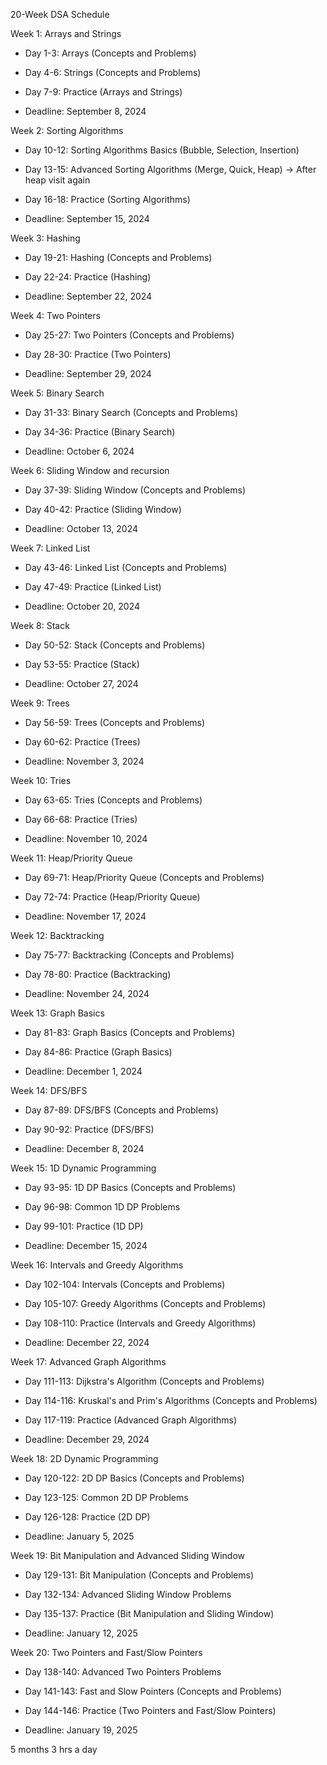 20-Week DSA Schedule

Week 1: Arrays and Strings

* Day 1-3: Arrays (Concepts and Problems)
* Day 4-6: Strings (Concepts and Problems)
* Day 7-9: Practice (Arrays and Strings)

* Deadline: September 8, 2024

Week 2: Sorting Algorithms

* Day 10-12: Sorting Algorithms Basics (Bubble, Selection, Insertion)
* Day 13-15: Advanced Sorting Algorithms (Merge, Quick, Heap) -> After heap visit again
* Day 16-18: Practice (Sorting Algorithms)

* Deadline: September 15, 2024

Week 3: Hashing

* Day 19-21: Hashing (Concepts and Problems)
* Day 22-24: Practice (Hashing)

* Deadline: September 22, 2024

Week 4: Two Pointers

* Day 25-27: Two Pointers (Concepts and Problems)
* Day 28-30: Practice (Two Pointers)

* Deadline: September 29, 2024

Week 5: Binary Search

* Day 31-33: Binary Search (Concepts and Problems)
* Day 34-36: Practice (Binary Search)

* Deadline: October 6, 2024

Week 6: Sliding Window and recursion

* Day 37-39: Sliding Window (Concepts and Problems)
* Day 40-42: Practice (Sliding Window)

* Deadline: October 13, 2024

Week 7: Linked List

* Day 43-46: Linked List (Concepts and Problems)
* Day 47-49: Practice (Linked List)

* Deadline: October 20, 2024

Week 8: Stack

* Day 50-52: Stack (Concepts and Problems)
* Day 53-55: Practice (Stack)

* Deadline: October 27, 2024

Week 9: Trees

* Day 56-59: Trees (Concepts and Problems)
* Day 60-62: Practice (Trees)

* Deadline: November 3, 2024

Week 10: Tries

* Day 63-65: Tries (Concepts and Problems)
* Day 66-68: Practice (Tries)

* Deadline: November 10, 2024

Week 11: Heap/Priority Queue

* Day 69-71: Heap/Priority Queue (Concepts and Problems)
* Day 72-74: Practice (Heap/Priority Queue)

* Deadline: November 17, 2024

Week 12: Backtracking

* Day 75-77: Backtracking (Concepts and Problems)
* Day 78-80: Practice (Backtracking)

* Deadline: November 24, 2024

Week 13: Graph Basics

* Day 81-83: Graph Basics (Concepts and Problems)
* Day 84-86: Practice (Graph Basics)

* Deadline: December 1, 2024

Week 14: DFS/BFS

* Day 87-89: DFS/BFS (Concepts and Problems)
* Day 90-92: Practice (DFS/BFS)

* Deadline: December 8, 2024

Week 15: 1D Dynamic Programming

* Day 93-95: 1D DP Basics (Concepts and Problems)
* Day 96-98: Common 1D DP Problems
* Day 99-101: Practice (1D DP)

* Deadline: December 15, 2024

Week 16: Intervals and Greedy Algorithms

* Day 102-104: Intervals (Concepts and Problems)
* Day 105-107: Greedy Algorithms (Concepts and Problems)
* Day 108-110: Practice (Intervals and Greedy Algorithms)

* Deadline: December 22, 2024

Week 17: Advanced Graph Algorithms

* Day 111-113: Dijkstra's Algorithm (Concepts and Problems)
* Day 114-116: Kruskal's and Prim's Algorithms (Concepts and Problems)
* Day 117-119: Practice (Advanced Graph Algorithms)

* Deadline: December 29, 2024

Week 18: 2D Dynamic Programming

* Day 120-122: 2D DP Basics (Concepts and Problems)
* Day 123-125: Common 2D DP Problems
* Day 126-128: Practice (2D DP)

* Deadline: January 5, 2025

Week 19: Bit Manipulation and Advanced Sliding Window

* Day 129-131: Bit Manipulation (Concepts and Problems)
* Day 132-134: Advanced Sliding Window Problems
* Day 135-137: Practice (Bit Manipulation and Sliding Window)

* Deadline: January 12, 2025

Week 20: Two Pointers and Fast/Slow Pointers

* Day 138-140: Advanced Two Pointers Problems
* Day 141-143: Fast and Slow Pointers (Concepts and Problems)
* Day 144-146: Practice (Two Pointers and Fast/Slow Pointers)

* Deadline: January 19, 2025

5 months 3 hrs a day

